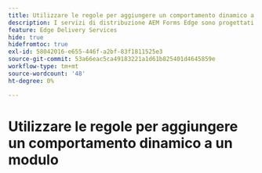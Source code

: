 ```yaml
---
title: Utilizzare le regole per aggiungere un comportamento dinamico a un modulo
description: I servizi di distribuzione AEM Forms Edge sono progettati per garantire prestazioni di picco, consentendoti di immaginare il futuro di una raccolta dati semplificata e del coinvolgimento degli utenti. Utilizzare le regole per aggiungere un comportamento dinamico a un modulo
feature: Edge Delivery Services
hide: true
hidefromtoc: true
exl-id: 58042016-e655-446f-a2bf-83f1811525e3
source-git-commit: 53a66eac5ca49183221a1d61b825401d4645859e
workflow-type: tm+mt
source-wordcount: '48'
ht-degree: 0%

---
```


# Utilizzare le regole per aggiungere un comportamento dinamico a un modulo
